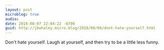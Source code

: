 ```yaml
---
layout: post
microblog: true
audio: 
date: 2018-08-07 22:04:22 -0700
guid: http://jbwhaley.micro.blog/2018/08/08/dont-hate-yourself.html
---
```

Don't hate yourself. Laugh at yourself, and then try to be a little less funny.
